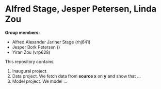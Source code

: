# Alfred Stage, Jesper Petersen, Linda Zou

**Group members:**
- Alfred Alexander Jarlner Stage (rhj641)
- Jesper Bork Petersen ()
- Yiran Zou (vrp628)

This repository contains  
1. Inaugural project. 
2. Data project. We fetch data from **source x** on **y** and show that ...
3. Model project. We model ...
